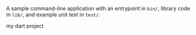 A sample command-line application with an entrypoint in `bin/`, library code
in `lib/`, and example unit test in `test/`.

my dart project
















